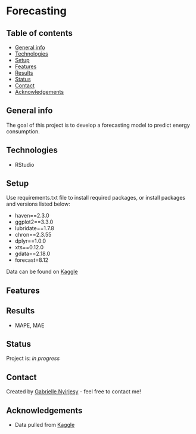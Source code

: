 # Forecasting


## Table of contents
* [General info](#general-info)
* [Technologies](#technologies)
* [Setup](#setup)
* [Features](#features)
* [Results](#results)
* [Status](#status)
* [Contact](#contact)
* [Acknowledgements](#acknowledgements)

## General info
The goal of this project is to develop a forecasting model to predict energy consumption.

## Technologies
* RStudio

## Setup
Use requirements.txt file to install required packages, or install packages and versions listed below:

* haven==2.3.0
* ggplot2==3.3.0
* lubridate==1.7.8
* chron==2.3.55
* dplyr==1.0.0
* xts==0.12.0
* gdata==2.18.0
* forecast=8.12

Data can be found on [Kaggle](https://www.kaggle.com/robikscube/hourly-energy-consumption)

## Features


## Results

* MAPE, MAE

## Status
Project is: _in progress_

## Contact
Created by [Gabrielle Nyirjesy](https://www.linkedin.com/in/gabrielle-nyirjesy) - feel free to contact me!

## Acknowledgements
* Data pulled from [Kaggle](https://www.kaggle.com/robikscube/hourly-energy-consumption)
